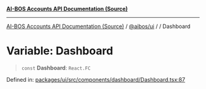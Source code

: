 [**AI-BOS Accounts API Documentation (Source)**](../../../README.md)

***

[AI-BOS Accounts API Documentation (Source)](../../../README.md) / [@aibos/ui](../README.md) / [](../README.md) / Dashboard

# Variable: Dashboard

> `const` **Dashboard**: `React.FC`

Defined in: [packages/ui/src/components/dashboard/Dashboard.tsx:87](https://github.com/pohlai88/accounts/blob/48103fb36d28b2b9bfb33472b6de2f719773cde9/packages/ui/src/components/dashboard/Dashboard.tsx#L87)
